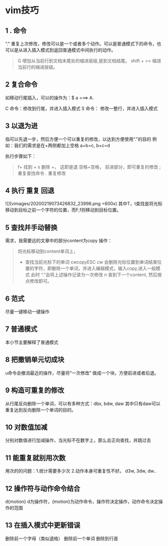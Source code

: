 # vim技巧


## 1 .  命令

“." 重复上次修改，修改可以是一个或者多个动作。可以是普通模式下的命令，也可以是从进入插入模式到返回普通模式中间执行的动作。

> G 增加从当前行到文档末尾处的缩进层级,是到文档结尾。
> shift + >> 缩进当前行的缩进层级。


## 2 复合命令

如移动行尾插入，可以的操作为：$ a ===> A.

C 命令：修改到行尾，并进入插入模式
S 命令： 修改一整行，并进入插入模式

## 3 以退为进

指可以先退一步，然后方便一个可以重复的修改，以达到方便使用“."的目的
例如：我们的需求是在+两侧都加上空格
 a+b=c, b+c=d

执行步骤如下：
>
>f+ 找到 +
>s 删除 +， 这即是退
>空格+空格， 前进部分，即可重复的修改
>; 重复查找命令
>. 重复修改

## 4 执行 重复 回退
![](vimages/20200219073426832_23998.png =600x)
其中T，t查找是将光标移动到目标之前一个字符的位置，而F,f则移动到目标位置。


## 5 查找并手动替换

需求，我需要远的文章中的部分content为copy
操作：
> 将光标移动到content单词上，
> * 查找当前光标下的单词
> cwcopyESC  cw 会删除光标位置到单词结束位置的字符，即删除一个单词，并进入编辑模式，输入copy,进入一般模式
> 此时 “.”会将上述操作记录为一次修改
> n 查到下一个content, 然后按点修改即可。

## 6  范式

尽量一键移动一键操作

## 7 普通模式
本小节主要解释了普通模式

## 8 把撤销单元切成块
u命令会撤消最近的操作，尽量将“一次修改” 做成一个块，方便前进或者后退。

## 9 构造可重复的修改
从行尾反向删除一个单词，可以有多种方式：dbx, bdw, daw 其中只有daw可以重复达到反向删除一个单词的目的。


## 10 对数值加减

<C a> <C x>分别对数值进行加减操作，当光标不在数字上，那么会正向查找，并跳过去

## 11 能重复就别用次数

用次的的问题：1.统计需要多少次 2.动作本身可重复性不好。
d3w, 3dw, dw..

## 12 操作符与动作命令结合
d{motion} d为操作符，{motion}为动作命令，操作符决定操作，动作命令决定操作的范围


## 13 在插入模式中更新错误
<c-h> 删除前一个字母（类似退格）
<c-w> 删除前一个单词
<c-u> 删除到行首
